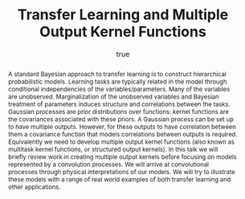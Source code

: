 ---
abstract: 'A standard Bayesian approach to transfer learning is to construct hierarchical
  probabilistic models. Learning tasks are typically related in the model through
  conditional independencies of the variables/parameters. Many of the variables are
  unobserved. Marginalization of the unobserved variables and Bayesian treatment of
  parameters induces structure and correlations between the tasks. Gaussian processes
  are prior distributions over functions: kernel functions are the covariances associated
  with these priors. A Gaussian process can be set up to have multiple outputs. However,
  for these outputs to have correlation between them a covariance function that models
  correlations between outputs is required. Equivalently we need to develop multiple
  output kernel functions (also known as multitask kernel functions, or structured
  output kernels). In this talk we will briefly review work in creating multiple output
  kernels before focusing on models represented by a convolution processes. We will
  arrive at convolutional processes through physical interpretations of our models.
  We will try to illustrate these models with a range of real world examples of both
  transfer learning and other applications.'
author:
- family: Lawrence
  given: Neil D.
  gscholar: r3SJcvoAAAAJ
  institute: University of Sheffield
  twitter: lawrennd
  url: http://inverseprobability.com
categories:
- Lawrence-tlsd09
day: '12'
errata: []
extras: []
key: Lawrence-tlsd09
layout: talk
linkpdf: ftp://ftp.dcs.shef.ac.uk/home/neil/tlsd09.pdf
month: 12
published: 2009-12-12
section: pre
title: Transfer Learning and Multiple Output Kernel Functions
venue: NIPS 09 Workshop on Transfer Learning for Structured Data
year: '2009'
---